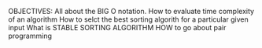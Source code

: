 OBJECTIVES:
All about the BIG O notation.
How to evaluate time complexity of an algorithm
How to selct the best sorting algorith for a particular given input
What is STABLE SORTING ALGORITHM
HOW to go about pair programming
